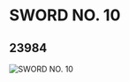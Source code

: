 # SWORD NO. 10
## 23984
![SWORD NO. 10](https://lc-www-live-s.legocdn.com/media/bricks/5/2/6133036.jpg)
